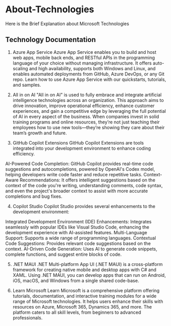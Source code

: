 # About-Technologies
Here is the Brief Explanation about Microsoft Technologies

Technology Documentation
-------------------------

1. Azure App Service
Azure App Service enables you to build and host web apps, mobile back ends, and RESTful APIs in the programming language of your choice without managing infrastructure. It offers auto-scaling and high availability, supports both Windows and Linux, and enables automated deployments from GitHub, Azure DevOps, or any Git repo. Learn how to use Azure App Service with our quickstarts, tutorials, and samples.

2. All in on AI
"All in on AI" is used to fully embrace and integrate artificial intelligence technologies across an organization. This approach aims to drive innovation, improve operational efficiency, enhance customer experiences, and gain a competitive edge by leveraging the full potential of AI in every aspect of the business. When companies invest in solid training programs and online resources, they’re not just teaching their employees how to use new tools—they’re showing they care about their team’s growth and future.

3. GitHub Copilot Extensions
GitHub Copilot Extensions are tools integrated into your development environment to enhance coding efficiency.

AI-Powered Code Completion: GitHub Copilot provides real-time code suggestions and autocompletions, powered by OpenAI's Codex model, helping developers write code faster and reduce repetitive tasks.
Context-Aware Recommendations: It offers intelligent suggestions based on the context of the code you're writing, understanding comments, code syntax, and even the project's broader context to assist with more accurate completions and bug fixes.

4. Copilot Studio
Copilot Studio provides several enhancements to the development environment:

Integrated Development Environment (IDE) Enhancements: Integrates seamlessly with popular IDEs like Visual Studio Code, enhancing the development experience with AI-assisted features.
Multi-Language Support: Supports a wide range of programming languages.
Contextual Code Suggestions: Provides relevant code suggestions based on the context.
AI-Driven Code Generation: Uses AI to generate code snippets, complete functions, and suggest entire blocks of code.

5. .NET MAUI
.NET Multi-platform App UI (.NET MAUI) is a cross-platform framework for creating native mobile and desktop apps with C# and XAML. Using .NET MAUI, you can develop apps that can run on Android, iOS, macOS, and Windows from a single shared code-base.

6. Learn Microsoft
Learn Microsoft is a comprehensive platform offering tutorials, documentation, and interactive training modules for a wide range of Microsoft technologies. It helps users enhance their skills with resources on Azure, Microsoft 365, Dynamics 365, and more. The platform caters to all skill levels, from beginners to advanced professionals.
